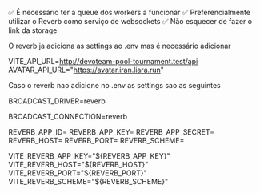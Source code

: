 ✅ É necessário ter a queue dos workers a funcionar
✅ Preferencialmente utilizar o Reverb como serviço de websockets
✅ Não esquecer de fazer o link da storage

O reverb ja adiciona as settings ao .env mas é necessário adicionar

VITE_API_URL=http://devoteam-pool-tournament.test/api
AVATAR_API_URL="https://avatar.iran.liara.run"

Caso o reverb nao adicione no .env as settings sao as seguintes

BROADCAST_DRIVER=reverb

BROADCAST_CONNECTION=reverb

REVERB_APP_ID=
REVERB_APP_KEY=
REVERB_APP_SECRET=
REVERB_HOST=
REVERB_PORT=
REVERB_SCHEME=

VITE_REVERB_APP_KEY="${REVERB_APP_KEY}"
VITE_REVERB_HOST="${REVERB_HOST}"
VITE_REVERB_PORT="${REVERB_PORT}"
VITE_REVERB_SCHEME="${REVERB_SCHEME}"
